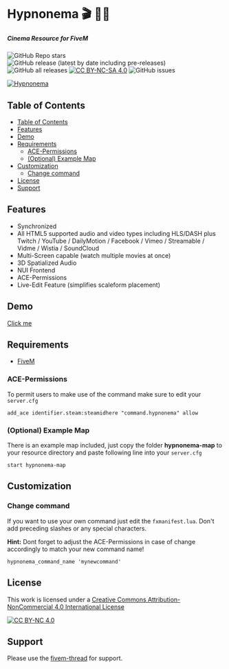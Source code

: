 ﻿<h1>Hypnonema 🎬 🎥🍿</h1>
<h5>Cinema Resource for FiveM</h5>

![GitHub Repo stars](https://img.shields.io/github/stars/thiago-dev/fivem-hypnonema?style=social)
![GitHub release (latest by date including pre-releases)](https://img.shields.io/github/v/release/thiago-dev/fivem-hypnonema?include_prereleases&style=flat-square)
![GitHub all releases](https://img.shields.io/github/downloads/thiago-dev/fivem-hypnonema/total?style=flat-square)
[![CC BY-NC-SA 4.0][cc-by-nc-sa-shield]][cc-by-nc-sa]
![GitHub issues](https://img.shields.io/github/issues-raw/thiago-dev/fivem-hypnonema?style=flat-square)


[![Hypnonema](https://raw.githubusercontent.com/thiago-dev/fivem-hypnonema/gh-pages/HypnonemaTitle.jpg)](https://raw.githubusercontent.com/thiago-dev/fivem-hypnonema/gh-pages/HypnonemaTitle.jpg "Hypnonema")
## Table of Contents

- [Table of Contents](#table-of-contents)
- [Features](#features)
- [Demo](#demo)
- [Requirements](#requirements)
  - [ACE-Permissions](#ace-permissions)
  - [(Optional) Example Map](#optional-example-map)
- [Customization](#customization)
  - [Change command](#change-command)
- [License](#license)
- [Support](#support)

## Features
- Synchronized
- All HTML5 supported audio and video types including HLS/DASH plus Twitch / YouTube / DailyMotion / Facebook / Vimeo / Streamable / Vidme / Wistia / SoundCloud
- Multi-Screen capable (watch multiple movies at once)
- 3D Spatialized Audio
- NUI Frontend
- ACE-Permissions
- Live-Edit Feature (simplifies scaleform placement)

## Demo
[Click me](https://youtu.be/NQZf-pyKeNg)

## Requirements
- [FiveM](https://fivem.net)

### ACE-Permissions
To permit users to make use of the command make sure to edit your `server.cfg`
```
add_ace identifier.steam:steamidhere "command.hypnonema" allow
```

### (Optional) Example Map
There is an example map included, just copy the folder **hypnonema-map** to your resource directory and paste following line into your `server.cfg`
```
start hypnonema-map
``` 


## Customization
### Change command
If you want to use your own command just edit the `fxmanifest.lua`. Don't add preceding slashes or any special characters.

**Hint:** Dont forget to adjust the ACE-Permissions in case of change accordingly to match your new command name!
```
hypnonema_command_name 'mynewcommand'
```
## License
This work is licensed under a
[Creative Commons Attribution-NonCommercial 4.0 International License][cc-by-nc-sa]

[![CC BY-NC 4.0][cc-by-nc-sa-image]][cc-by-nc-sa]

## Support
Please use the [fivem-thread](https://forum.fivem.net/t/release-hypnonema-a-cinema-resource-update-now-with-twitch-support-c/783324) for support.

[cc-by-nc-sa-image]: https://licensebuttons.net/l/by-nc-sa/4.0/88x31.png

[cc-by-nc-sa]: http://creativecommons.org/licenses/by-nc-sa/4.0/
[cc-by-nc-sa-shield]: https://img.shields.io/badge/License-CC%20BY--NC--SA%204.0-lightgrey.svg
